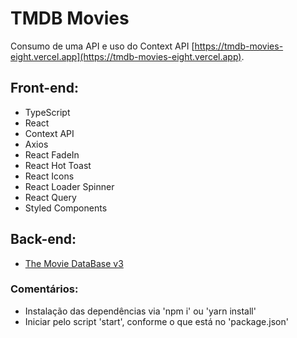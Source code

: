 # TMDB Movies

Consumo de uma API e uso do Context API [https://tmdb-movies-eight.vercel.app](https://tmdb-movies-eight.vercel.app).

## Front-end:

- TypeScript
- React
- Context API
- Axios
- React FadeIn
- React Hot Toast
- React Icons
- React Loader Spinner
- React Query
- Styled Components

## Back-end:

- [The Movie DataBase v3](https://developers.themoviedb.org/3)

### Comentários:

- Instalação das dependências via 'npm i' ou 'yarn install'
- Iniciar pelo script 'start', conforme o que está no 'package.json'
